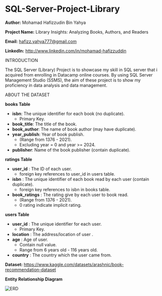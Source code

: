 # SQL-Server-Project-Library

**Author:** Mohamad Hafizzudin Bin Yahya

**Project Name:** Library Insights: Analyzing Books, Authors, and Readers

**Email:** hafizz.yahya777@gmail.com

**LinkedIn:** http://www.linkedin.com/in/mohamad-hafizzuddin

INTRODUCTION

The SQL Server (Library) Project is to showcase my skill in SQL server that i acquired from enrolling in Datacamp online courses. By using SQL Server Management Studio (SSMS),  the aim of these project is to show my proficiency in data analysis and data management.

ABOUT THE DATASET

**books Table**
- **isbn**: The unique identifier for each book (no duplicate).
  - Primary Key.
- **book_title**: The title of the book.
- **book_author**: The name of book author (may have duplicate).
- **year_publish**: Year of book publish.
  - (Range from 1376 - 2021).
  - Excluding year = 0  and year >= 2024.
- **publisher**: Name of the book publisher (contain duplicate).

**ratings Table**
- **user_id** : The ID of each user.
  - foreign key references to user_id in users table.
- **isbn** : The unique identifier of each book read by each user (contain duplicate).
  - foreign key references to isbn in books table.
- **book_ratings** : The rating give by each user to book read.
  - (Range from 1376 - 2021).
  - 0 rating indicate implicit rating. 
  
 **users Table**
 - **user_id** : The unique identifier for each user.
   - Primary Key.
 - **location** : The address/location of user .
 - **age** : Age of user.
   - Contain null value.
   - Range from 6 years old - 116 years old.
- **country** : The country which the user came from.
  
**Dataset:** https://www.kaggle.com/datasets/arashnic/book-recommendation-dataset

**Entity Relationship Diagram**

![ERD](https://github.com/hfzzddn/SQL-Server-Project--Library-/assets/157438704/10fa60b9-58e7-4994-81d2-df67b159cb30)

 









